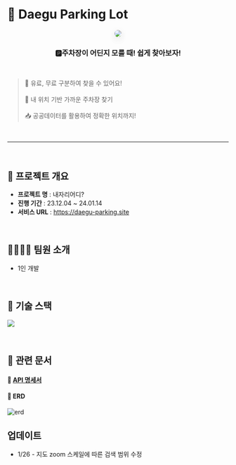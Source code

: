 # 🚗 Daegu Parking Lot


<div align="center">
  	<img src="https://velog.velcdn.com/images/app235/post/8e3b22c1-c496-465d-94cb-d28fff2167fc/image.png" style="border-radius:30px;box-shadow: rgba(17, 17, 26, 0.1) 0px 4px 16px, rgba(17, 17, 26, 0.05) 0px 8px 32px;" />
    <h3 align="center">🅿️주차장이 어딘지 모를 때! 쉽게 찾아보자!</h3> 
</div>

<br>

> 🤔 유료, 무료 구분하여 찾을 수 있어요! <br>  <br>
> 🤣 내 위치 기반 가까운 주차장 찾기 <br> <br>
> 📥 공공데이터를 활용하여 정확한 위치까지!

<br>

---

<br>

## 🚩 프로젝트 개요

- **프로젝트 명** : 내자리어디?
- **진행 기간** : 23.12.04 ~ 24.01.14
- **서비스 URL** : https://daegu-parking.site

<br>

## 👨‍👩‍👧‍👦 팀원 소개

- 1인 개발

<br/>


## 🔧 기술 스택


![](https://velog.velcdn.com/images/app235/post/9e4cd1d5-695c-4715-9500-87695171e110/image.png)


<br>

## 📝 관련 문서


#### 📌 [API 명세서](https://documenter.getpostman.com/view/13861789/2s9YsT6Tvb#4b035163-b160-4ab8-893e-150b6c3d4da5)

#### 📌 ERD

![erd](https://velog.velcdn.com/images/app235/post/1a48cd9a-258e-4efe-8a65-b5bec413d2cd/image.png)

## 업데이트

- 1/26 - 지도 zoom 스케일에 따른 검색 범위 수정